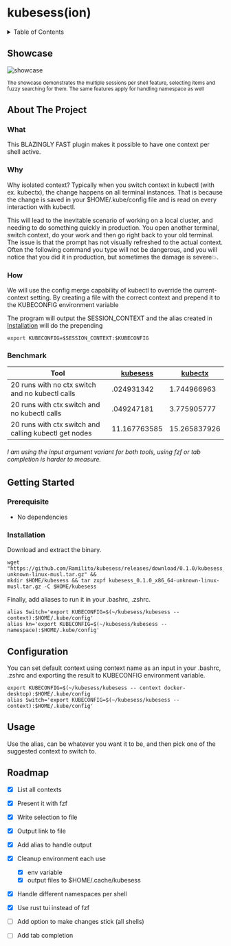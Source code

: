 # kubesess(ion)

<details>
  <summary>Table of Contents</summary>

- [kubesess(ion)](#kubesess-ion-)
  * [Showcase](#showcase)
  * [About The Project](#about-the-project)
    + [What](#what)
    + [Why](#why)
    + [How](#how)
    + [Benchmark](#benchmark)
  * [Getting Started](#getting-started)
    + [Prerequisite](#prerequisite)
    + [Installation](#installation)
  * [Configuration](#configuration)
  * [Usage](#usage)
  * [Roadmap](#roadmap)

</details>

## Showcase

![showcase](https://raw.github.com/Ramilito/kubesess/main/docs/images/kubesess.gif)

<sup>
The showcase demonstrates the multiple sessions per shell feature, selecting items and fuzzy searching for them.
The same features apply for handling namespace as well
</sup>

## About The Project

### What

This BLAZINGLY FAST plugin makes it possible to have one context per shell active.

### Why

Why isolated context?
Typically when you switch context in kubectl (with ex. kubectx), the change happens on all terminal instances. 
That is because the change is saved in your $HOME/.kube/config file and is read on every interaction with kubectl.

This will lead to the inevitable scenario of working on a local cluster, and needing to do something quickly in production. 
You open another terminal, switch context, do your work and then go right back to your old terminal. 
The issue is that the prompt has not visually refreshed to the actual context. 
Often the following command you type will not be dangerous, and you will notice that you did it in production, but sometimes the damage is severe💥.

### How

We will use the config merge capability of kubectl to override the current-context setting.
By creating a file with the correct context and prepend it to the KUBECONFIG environment variable 

The program will output the SESSION_CONTEXT and the alias created in <a href="#installation">Installation</a> will do the prepending
```
export KUBECONFIG=$SESSION_CONTEXT:$KUBECONFIG
```

### Benchmark

Tool | [kubesess](https://github.com/Ramilito/kubesess) | [kubectx](https://github.com/ahmetb/kubectx/tree/master/cmd/kubectx)
---- | ---- | ----
20 runs with no ctx switch and no kubectl calls | .024931342 | 1.744966963
20 runs with ctx switch and no kubectl calls | .049247181 | 3.775905777
20 runs with ctx switch and calling kubectl get nodes | 11.167763585 | 15.265837926

###### I am using the input argument variant for both tools, using fzf or tab completion is harder to measure.

## Getting Started

### Prerequisite

* No dependencies

### Installation

Download and extract the binary.
```
wget "https://github.com/Ramilito/kubesess/releases/download/0.1.0/kubesess_0.1.0_x86_64-unknown-linux-musl.tar.gz" &&
mkdir $HOME/kubesess && tar zxpf kubesess_0.1.0_x86_64-unknown-linux-musl.tar.gz -C $HOME/kubesess
```

Finally, add aliases to run it in your .bashrc, .zshrc.
```
alias Switch='export KUBECONFIG=$(~/kubesess/kubesess -- context):$HOME/.kube/config'
alias kn='export KUBECONFIG=$(~/kubesess/kubesess -- namespace):$HOME/.kube/config'
```

## Configuration

You can set default context using context name as an input in your .bashrc, .zshrc and exporting the result to KUBECONFIG environment variable.

```
export KUBECONFIG=$(~/kubesess/kubesess -- context docker-desktop):$HOME/.kube/config
alias Switch='export KUBECONFIG=$(~/kubesess/kubesess -- context):$HOME/.kube/config'
```

## Usage

Use the alias, can be whatever you want it to be, and then pick one of the suggested context to switch to.

<!-- ROADMAP -->
## Roadmap

- [x] List all contexts
- [x] Present it with fzf
- [x] Write selection to file
- [x] Output link to file
- [x] Add alias to handle output
- [x] Cleanup environment each use
    - [x] env variable
    - [x] output files to $HOME/.cache/kubesess
- [x] Handle different namespaces per shell
- [x] Use rust tui instead of fzf
- [ ] Add option to make changes stick (all shells)
- [ ] Add tab completion

